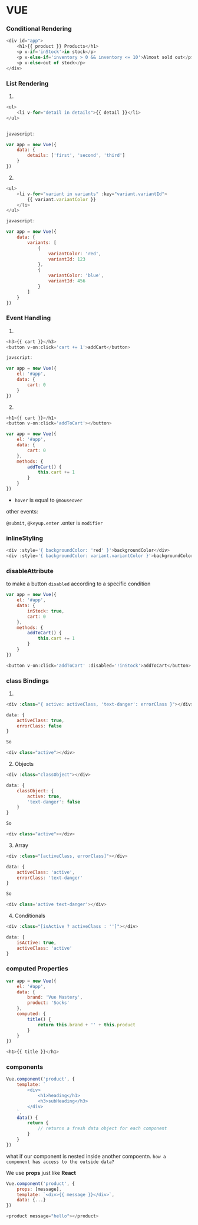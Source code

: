 # VUE

### Conditional Rendering

```js
<div id="app">
    <h1>{{ product }} Products</h1>
    <p v-if='inStock'>in stock</p>
    <p v-else-if='inventory > 0 && inventory <= 10'>Almost sold out</p>
    <p v-else>out of stock</p>
</div>
```

### List Rendering

1.
```js
<ul>
    <li v-for="detail in details">{{ detail }}</li>
</ul>


javascript:

var app = new Vue({
    data: {
        details: ['first', 'second', 'third']
    }
})
```

2.
```js
<ul>
    <li v-for="variant in variants" :key="variant.variantId">
        {{ variant.variantColor }}
    </li>
</ul>

javascript:

var app = new Vue({
    data: {
        variants: [
            {
                variantColor: 'red',
                variantId: 123
            },
            {
                variantColor: 'blue',
                variantId: 456
            }
        ]
    }
})
```

### Event Handling

1.
```js
<h3>{{ cart }}</h3>
<button v-on:click='cart += 1'>addCart</button>

javscript: 

var app = new Vue({
    el: '#app',
    data: {
        cart: 0
    }
})
```

2.
```js
<h1>{{ cart }}</h1>
<button v-on:click='addToCart'></button>

var app = new Vue({
    el: '#app',
    data: {
        cart: 0
    },
    methods: {
        addToCart() {
            this.cart += 1
        }
    }
})
```

* `hover` is equal to `@mouseover`

other events:

`@submit`, `@keyup.enter`  .enter is `modifier`


### inlineStyling

```js
<div :style='{ backgroundColor: 'red' }'>backgroundColor</div>
<div :style='{ backgroundColor: variant.variantColor }'>backgroundColor</div>
```

### disableAttribute

to make a button `disabled` according to a specific condition

```js
var app = new Vue({
    el: '#app',
    data: {
        inStock: true,
        cart: 0
    },
    methods: {
        addToCart() {
            this.cart += 1
        }
    }
})

<button v-on:click='addToCart' :disabled='!inStock'>addToCart</button>
```

### class Bindings

1.
```js
<div :class="{ active: activeClass, 'text-danger': errorClass }"></div>

data: {
    activeClass: true,
    errorClass: false
}

So 

<div class="active"></div>
```

2. Objects
```js
<div :class="classObject"></div>

data: {
    classObject: {
        active: true,
        'text-danger': false
    }
}

So

<div class="active"></div>
```

3. Array
```js
<div :class="[activeClass, errorClass]"></div>

data: {
    activeClass: 'active',
    errorClass: 'text-danger'
}

So

<div class='active text-danger'></div>
```

4. Conditionals
```js
<div :class="[isActive ? activeClass : '']"></div>

data: {
    isActive: true,
    activeClass: 'active'
}
```

### computed Properties

```js
var app = new Vue({
    el: '#app',
    data: {
        brand: 'Vue Mastery',
        product: 'Socks'
    },
    computed: {
        title() {
            return this.brand + '' + this.product
        }
    }
})

<h1>{{ title }}</h1>
```

### components

```js
Vue.component('product', {
    template: `
        <div>
            <h1>heading</h1>
            <h3>subHeading</h3>
        </div>
    `,
    data() {
        return {
            // returns a fresh data object for each component
        }
    }
})
```

what if our component is nested inside another compoentn.
`how a component has access to the outside data?`

We use **props** just like **React**

```js
Vue.component('product', {
    props: [message],
    template: `<div>{{ message }}</div>`,
    data: {...}
})

<product message="hello"></product>
```
